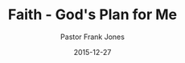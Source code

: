 ---
lunr: "true"
title: "Faith - God's Plan for Me"
author: "Pastor Frank Jones"
postDate: "12-27-2015"
date: 2015-12-27
category: "sermons"
slug: "2015/12/ffc_12272015"
icon: microphone
audioLink: "ffc_12272015"
tags: [plans]
mp3: "ffc_12272015/12272015.mp3"
ogg: "ffc_12272015/12272015.ogg"
linkurl: "https://archive.org/download/ffc_12272015/ffc_12272015_files.xml"
ipath: "https://archive.org/download/ffc_12272015/12272015.mp3"
layout: sermon.html
---